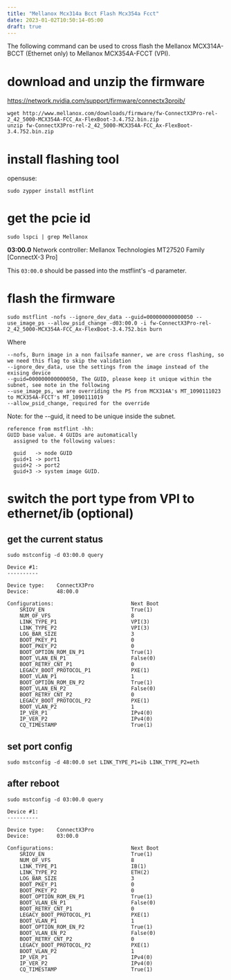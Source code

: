 ```yaml
---
title: "Mellanox Mcx314a Bcct Flash Mcx354a Fcct"
date: 2023-01-02T10:50:14-05:00
draft: true
---
```


The following command can be used to cross flash the Mellanox MCX314A-BCCT (Ethernet only) to Mellanox MCX354A-FCCT (VPI).

# download and unzip the firmware
https://network.nvidia.com/support/firmware/connectx3proib/
```
wget http://www.mellanox.com/downloads/firmware/fw-ConnectX3Pro-rel-2_42_5000-MCX354A-FCC_Ax-FlexBoot-3.4.752.bin.zip
unzip fw-ConnectX3Pro-rel-2_42_5000-MCX354A-FCC_Ax-FlexBoot-3.4.752.bin.zip
```

# install flashing tool
opensuse:
```
sudo zypper install mstflint
```

# get the pcie id
```
sudo lspci | grep Mellanox
```
**03:00.0** Network controller: Mellanox Technologies MT27520 Family [ConnectX-3 Pro]

This `03:00.0` should be passed into the mstflint's -d parameter.

# flash the firmware
```
sudo mstflint -nofs --ignore_dev_data --guid=000000000000050 --use_image_ps --allow_psid_change -d03:00.0 -i fw-ConnectX3Pro-rel-2_42_5000-MCX354A-FCC_Ax-FlexBoot-3.4.752.bin burn
```
Where
```
--nofs, Burn image in a non failsafe manner, we are cross flashing, so we need this flag to skip the validation
--ignore_dev_data, use the settings from the image instead of the exising device
--guid=000000000000050, The GUID, please keep it unique within the subnet, see note in the following
--use_image_ps, we are overriding the PS from MCX314A's MT_1090111023 to MCX354A-FCCT's MT_1090111019
--allow_psid_change, required for the override
```

Note: for the --guid, it need to be unique inside the subnet.
```
reference from mstflint -hh:
GUID base value. 4 GUIDs are automatically
  assigned to the following values:

  guid   -> node GUID
  guid+1 -> port1
  guid+2 -> port2
  guid+3 -> system image GUID.
```

# switch the port type from VPI to ethernet/ib (optional)
## get the current status
```
sudo mstconfig -d 03:00.0 query
```
```
Device #1:
----------

Device type:    ConnectX3Pro
Device:         48:00.0

Configurations:                         Next Boot
    SRIOV_EN                            True(1)
    NUM_OF_VFS                          8
    LINK_TYPE_P1                        VPI(3)
    LINK_TYPE_P2                        VPI(3)
    LOG_BAR_SIZE                        3
    BOOT_PKEY_P1                        0
    BOOT_PKEY_P2                        0
    BOOT_OPTION_ROM_EN_P1               True(1)
    BOOT_VLAN_EN_P1                     False(0)
    BOOT_RETRY_CNT_P1                   0
    LEGACY_BOOT_PROTOCOL_P1             PXE(1)
    BOOT_VLAN_P1                        1
    BOOT_OPTION_ROM_EN_P2               True(1)
    BOOT_VLAN_EN_P2                     False(0)
    BOOT_RETRY_CNT_P2                   0
    LEGACY_BOOT_PROTOCOL_P2             PXE(1)
    BOOT_VLAN_P2                        1
    IP_VER_P1                           IPv4(0)
    IP_VER_P2                           IPv4(0)
    CQ_TIMESTAMP                        True(1)
```

## set port config
```
sudo mstconfig -d 48:00.0 set LINK_TYPE_P1=ib LINK_TYPE_P2=eth
```

## after reboot
```
sudo mstconfig -d 03:00.0 query
```
```
Device #1:
----------

Device type:    ConnectX3Pro
Device:         03:00.0

Configurations:                         Next Boot
    SRIOV_EN                            True(1)
    NUM_OF_VFS                          8
    LINK_TYPE_P1                        IB(1)
    LINK_TYPE_P2                        ETH(2)
    LOG_BAR_SIZE                        3
    BOOT_PKEY_P1                        0
    BOOT_PKEY_P2                        0
    BOOT_OPTION_ROM_EN_P1               True(1)
    BOOT_VLAN_EN_P1                     False(0)
    BOOT_RETRY_CNT_P1                   0
    LEGACY_BOOT_PROTOCOL_P1             PXE(1)
    BOOT_VLAN_P1                        1
    BOOT_OPTION_ROM_EN_P2               True(1)
    BOOT_VLAN_EN_P2                     False(0)
    BOOT_RETRY_CNT_P2                   0
    LEGACY_BOOT_PROTOCOL_P2             PXE(1)
    BOOT_VLAN_P2                        1
    IP_VER_P1                           IPv4(0)
    IP_VER_P2                           IPv4(0)
    CQ_TIMESTAMP                        True(1)
```
